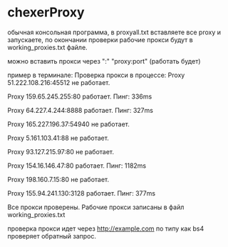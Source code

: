 # chexerProxy

обычная консольная программа, в proxyall.txt вставляете все proxy и запускаете, по окончании проверки рабочие прокси будут в working_proxies.txt файле.

можно вставить прокси через ":" "proxy:port" (работать будет)

пример в терминале:
  Проверка прокси в процессе:
Proxy 51.222.108.216:45512 не работает.

Proxy 159.65.245.255:80 работает. Пинг: 336ms

Proxy 64.227.4.244:8888 работает. Пинг: 327ms

Proxy 165.227.196.37:54940 не работает.

Proxy 5.161.103.41:88 не работает.

Proxy 93.127.215.97:80 не работает.

Proxy 154.16.146.47:80 работает. Пинг: 1182ms

Proxy 198.160.7.15:80 не работает.

Proxy 155.94.241.130:3128 работает. Пинг: 377ms

Все прокси проверены. Рабочие прокси записаны в файл working_proxies.txt

проверка прокси идет через http://example.com по типу как bs4 проверяет обратный запрос.
